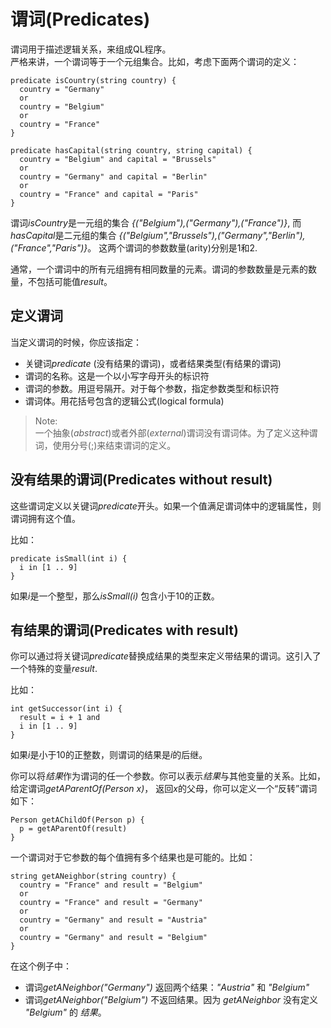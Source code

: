 # 谓词(Predicates)
谓词用于描述逻辑关系，来组成QL程序。  
严格来讲，一个谓词等于一个元组集合。比如，考虑下面两个谓词的定义：  
``` ql
predicate isCountry(string country) {
  country = "Germany"
  or
  country = "Belgium"
  or
  country = "France"
}

predicate hasCapital(string country, string capital) {
  country = "Belgium" and capital = "Brussels"
  or
  country = "Germany" and capital = "Berlin"
  or
  country = "France" and capital = "Paris"
}
```
谓词*isCountry*是一元组的集合 *{("Belgium"),("Germany"),("France")}*, 而*hasCapital*是二元组的集合 *{("Belgium","Brussels"),("Germany","Berlin"),("France","Paris")}*。 这两个谓词的参数数量(arity)分别是1和2.   

通常，一个谓词中的所有元组拥有相同数量的元素。谓词的参数数量是元素的数量，不包括可能值*result*。  

## 定义谓词
当定义谓词的时候，你应该指定：  
+ 关键词*predicate* (没有结果的谓词)，或者结果类型(有结果的谓词)  
+ 谓词的名称。这是一个以小写字母开头的标识符
+ 谓词的参数。用逗号隔开。对于每个参数，指定参数类型和标识符
+ 谓词体。用花括号包含的逻辑公式(logical formula)

> Note:  
> 一个抽象(*abstract*)或者外部(*external*)谓词没有谓词体。为了定义这种谓词，使用分号(;)来结束谓词的定义。  

## 没有结果的谓词(Predicates without result)
这些谓词定义以关键词*predicate*开头。如果一个值满足谓词体中的逻辑属性，则谓词拥有这个值。  

比如：  
``` ql
predicate isSmall(int i) {
  i in [1 .. 9]
}
```
如果*i*是一个整型，那么*isSmall(i)* 包含小于10的正数。  

## 有结果的谓词(Predicates with result)
你可以通过将关键词*predicate*替换成结果的类型来定义带结果的谓词。这引入了一个特殊的变量*result*.  

比如：  
``` ql
int getSuccessor(int i) {
  result = i + 1 and
  i in [1 .. 9]
}
```  
如果*i*是小于10的正整数，则谓词的结果是*i*的后继。  

你可以将*结果*作为谓词的任一个参数。你可以表示*结果*与其他变量的关系。比如，给定谓词*getAParentOf(Person x)*， 返回*x*的父母，你可以定义一个“反转”谓词如下：  
``` ql
Person getAChildOf(Person p) {
  p = getAParentOf(result)
}
```  

一个谓词对于它参数的每个值拥有多个结果也是可能的。比如：  
``` ql
string getANeighbor(string country) {
  country = "France" and result = "Belgium"
  or
  country = "France" and result = "Germany"
  or
  country = "Germany" and result = "Austria"
  or
  country = "Germany" and result = "Belgium"
}
```  
在这个例子中：  
+ 谓词*getANeighbor("Germany")* 返回两个结果：*"Austria"* 和 *"Belgium"*  
+ 谓词*getANeighbor("Belgium")* 不返回结果。因为 *getANeighbor* 没有定义 *"Belgium"* 的 *结果*。